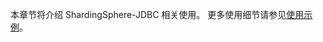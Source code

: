 
本章节将介绍 ShardingSphere-JDBC 相关使用。
更多使用细节请参见[使用示例](https://github.com/apache/shardingsphere/tree/master/examples)。
